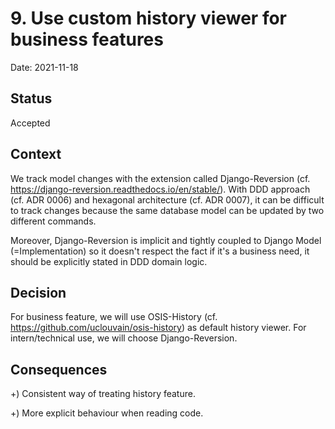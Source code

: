 # 9. Use custom history viewer for business features

Date: 2021-11-18

## Status

Accepted

## Context

We track model changes with the extension called Django-Reversion (cf. https://django-reversion.readthedocs.io/en/stable/).
With DDD approach (cf. ADR 0006) and hexagonal architecture (cf. ADR 0007), it can be difficult to track changes because 
the same database model can be updated by two different commands.

Moreover, Django-Reversion is implicit and tightly coupled to Django Model (=Implementation) 
so it doesn't respect the fact if it's a business need, it should be explicitly stated in DDD domain logic.

## Decision

For business feature, we will use OSIS-History (cf. https://github.com/uclouvain/osis-history) as default history viewer.
For intern/technical use, we will choose Django-Reversion.


## Consequences

+) Consistent way of treating history feature.

+) More explicit behaviour when reading code.
